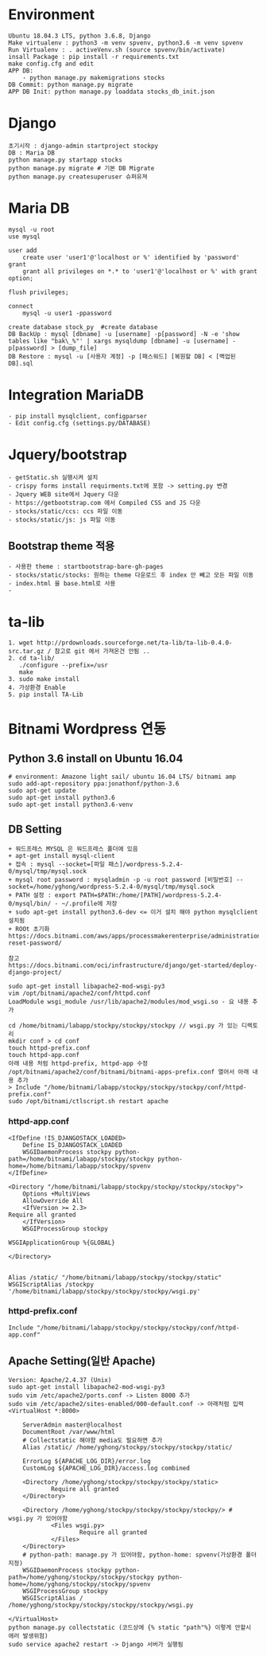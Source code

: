 # Environment
    Ubuntu 18.04.3 LTS, python 3.6.8, Django
    Make virtualenv : python3 -m venv spvenv, python3.6 -m venv spvenv
    Run Virtualenv : . activeVenv.sh (source spvenv/bin/activate)
    insall Package : pip install -r requirements.txt
    make config.cfg and edit
    APP DB:
        - python manage.py makemigrations stocks
    DB Commit: python manage.py migrate
    APP DB Init: python manage.py loaddata stocks_db_init.json

    
    
# Django
    초기시작 : django-admin startproject stockpy
    DB : Maria DB
    python manage.py startapp stocks
    python manage.py migrate # 기본 DB Migrate 
    python manage.py createsuperuser 슈퍼유져 

# Maria DB
    mysql -u root
    use mysql
    
    user add
        create user 'user1'@'localhost or %' identified by 'password'
    grant
        grant all privileges on *.* to 'user1'@'localhost or %' with grant option;
    
    flush privileges;
    
    connect 
        mysql -u user1 -ppassword
      
    create database stock_py  #create database
    DB BackUp : mysql [dbname] -u [username] -p[password] -N -e 'show tables like "bak\_%"' | xargs mysqldump [dbname] -u [username] -p[password] > [dump_file] 
    DB Restore : mysql -u [사용자 계정] -p [패스워드] [복원할 DB] < [백업된 DB].sql

    
# Integration MariaDB
    - pip install mysqlclient, configparser
    - Edit config.cfg (settings.py/DATABASE)
    
# Jquery/bootstrap 
    - getStatic.sh 실행시켜 설치 
    - crispy forms install requirments.txt에 포함 -> setting.py 변경
    - Jquery WEB site에서 Jquery 다운 
    - https://getbootstrap.com 에서 Compiled CSS and JS 다운 
    - stocks/static/ccs: ccs 파일 이동 
    - stocks/static/js: js 파일 이동
## Bootstrap theme 적용
    - 사용한 theme : startbootstrap-bare-gh-pages  
    - stocks/static/stocks: 원하는 theme 다운로드 후 index 만 빼고 모든 파일 이동
    - index.html 을 base.html로 사용  
    - 
 # ta-lib 
    1. wget http://prdownloads.sourceforge.net/ta-lib/ta-lib-0.4.0-src.tar.gz / 참고로 git 에서 가져온건 안됨 ..
    2. cd ta-lib/
       ./configure --prefix=/usr
       make
    3. sudo make install
    4. 가상환경 Enable 
    5. pip install TA-Lib     
    
    
# Bitnami Wordpress 연동
## Python 3.6 install on Ubuntu 16.04
    # environment: Amazone light sail/ ubuntu 16.04 LTS/ bitnami amp 
    sudo add-apt-repository ppa:jonathonf/python-3.6
    sudo apt-get update
    sudo apt-get install python3.6
    sudo apt-get install python3.6-venv

## DB Setting
    + 워드프레스 MYSQL 은 워드프레스 폴더에 있음
    + apt-get install mysql-client
    + 접속 : mysql --socket=[파일 패스]/wordpress-5.2.4-0/mysql/tmp/mysql.sock
    + mysql root password : mysqladmin -p -u root password [비밀번호] --socket=/home/yghong/wordpress-5.2.4-0/mysql/tmp/mysql.sock
    + PATH 설정 : export PATH=$PATH:/home/[PATH]/wordpress-5.2.4-0/mysql/bin/ - ~/.profile에 저장
    + sudo apt-get install python3.6-dev <= 이거 설치 해야 python mysqlclient 설치됨
    + ROOt 초기화 https://docs.bitnami.com/aws/apps/processmakerenterprise/administration/change-reset-password/
    
    참고
    https://docs.bitnami.com/oci/infrastructure/django/get-started/deploy-django-project/
    
    sudo apt-get install libapache2-mod-wsgi-py3
    vim /opt/bitnami/apache2/conf/httpd.conf
    LoadModule wsgi_module /usr/lib/apache2/modules/mod_wsgi.so - 요 내용 추가 
    
    cd /home/bitnami/labapp/stockpy/stockpy/stockpy // wsgi.py 가 있는 디렉토리
    mkdir conf > cd conf
    touch httpd-prefix.conf
    touch httpd-app.conf
    아래 내용 처럼 httpd-prefix, httpd-app 수정
    /opt/bitnami/apache2/conf/bitnami/bitnami-apps-prefix.conf 열어서 아래 내용 추가
    > Include "/home/bitnami/labapp/stockpy/stockpy/stockpy/conf/httpd-prefix.conf"
    sudo /opt/bitnami/ctlscript.sh restart apache    
    
### httpd-app.conf
    <IfDefine !IS_DJANGOSTACK_LOADED>
        Define IS_DJANGOSTACK_LOADED
        WSGIDaemonProcess stockpy python-path=/home/bitnami/labapp/stockpy/stockpy python-home=/home/bitnami/labapp/stockpy/spvenv
    </IfDefine>
    
    <Directory "/home/bitnami/labapp/stockpy/stockpy/stockpy/stockpy">
        Options +MultiViews
        AllowOverride All
        <IfVersion >= 2.3>
    Require all granted
        </IfVersion>
        WSGIProcessGroup stockpy
    
    WSGIApplicationGroup %{GLOBAL}
    
    </Directory>
    
    
    Alias /static/ "/home/bitnami/labapp/stockpy/stockpy/static"
    WSGIScriptAlias /stockpy '/home/bitnami/labapp/stockpy/stockpy/stockpy/wsgi.py'

### httpd-prefix.conf
    Include "/home/bitnami/labapp/stockpy/stockpy/stockpy/conf/httpd-app.conf"
    
## Apache Setting(일반 Apache)
    Version: Apache/2.4.37 (Unix)
    sudo apt-get install libapache2-mod-wsgi-py3
    sudo vim /etc/apache2/ports.conf -> Listen 8000 추가
    sudo vim /etc/apache2/sites-enabled/000-default.conf -> 아래처럼 입력
    <VirtualHost *:8000>

        ServerAdmin master@localhost
        DocumentRoot /var/www/html
        # Collectstatic 해야함 media도 필요하면 추가
        Alias /static/ /home/yghong/stockpy/stockpy/stockpy/static/  

        ErrorLog ${APACHE_LOG_DIR}/error.log
        CustomLog ${APACHE_LOG_DIR}/access.log combined

        <Directory /home/yghong/stockpy/stockpy/stockpy/static>
                Require all granted
        </Directory>

        <Directory /home/yghong/stockpy/stockpy/stockpy/stockpy/> # wsgi.py 가 있어야함
                <Files wsgi.py>
                        Require all granted
                </Files>
        </Directory>
        # python-path: manage.py 가 있어야함, python-home: spvenv(가상환경 폴더 지정)
        WSGIDaemonProcess stockpy python-path=/home/yghong/stockpy/stockpy/stockpy python-home=/home/yghong/stockpy/stockpy/spvenv
        WSGIProcessGroup stockpy
        WSGIScriptAlias / /home/yghong/stockpy/stockpy/stockpy/stockpy/wsgi.py

    </VirtualHost>
    python manage.py collectstatic (코드상에 {% static "path"%} 이렇게 안할시 에러 발생위험)
    sudo service apache2 restart -> Django 서버가 실행됨 


